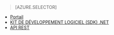 > [AZURE.SELECTOR]
- [Portail](../articles/media-services-manage-content.md)
- [KIT DE DÉVELOPPEMENT LOGICIEL (SDK) .NET](../articles/media-services-dotnet-upload-files.md)
- [API REST](../articles/media-services-rest-upload-files.md)

<!--HONumber=52--> 

